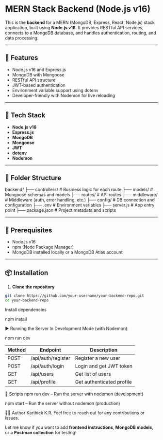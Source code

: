 # MERN Stack Backend (Node.js v16)

This is the **backend** for a MERN (MongoDB, Express, React, Node.js) stack application, built using **Node.js v16**. It provides RESTful API services, connects to a MongoDB database, and handles authentication, routing, and data processing.

---

## 🚀 Features

- Node.js v16 and Express.js
- MongoDB with Mongoose
- RESTful API structure
- JWT-based authentication
- Environment variable support using dotenv
- Developer-friendly with Nodemon for live reloading

---

## 🧰 Tech Stack

- **Node.js v16**
- **Express.js**
- **MongoDB**
- **Mongoose**
- **JWT**
- **dotenv**
- **Nodemon**

---

## 📁 Folder Structure

backend/
├── controllers/ # Business logic for each route
├── models/ # Mongoose schemas and models
├── routes/ # API routes
├── middleware/ # Middleware (auth, error handling, etc.)
├── config/ # DB connection and configuration
├── .env # Environment variables
├── server.js # App entry point
├── package.json # Project metadata and scripts

---

## 🔧 Prerequisites

- Node.js v16
- npm (Node Package Manager)
- MongoDB installed locally or a MongoDB Atlas account

---

## 📦 Installation

1. **Clone the repository**

```bash
git clone https://github.com/your-username/your-backend-repo.git
cd your-backend-repo
```

Install dependencies

npm install

▶️ Running the Server
In Development Mode (with Nodemon):

npm run dev

| Method | Endpoint           | Description               |
| ------ | ------------------ | ------------------------- |
| POST   | /api/auth/register | Register a new user       |
| POST   | /api/auth/login    | Login and get JWT token   |
| GET    | /api/users         | Get list of users         |
| GET    | /api/profile       | Get authenticated profile |

📜 Scripts
npm run dev – Run the server with nodemon (development)

npm start – Run the server without nodemon (production)

🙋‍♂️ Author
Karthick K.R.
Feel free to reach out for any contributions or issues.

Let me know if you want to add **frontend instructions**, **MongoDB models**, or a **Postman collection** for testing!

